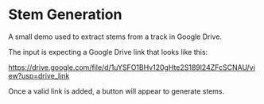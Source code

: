 # Stem Generation

A small demo used to extract stems from a track in Google Drive.

The input is expecting a Google Drive link that looks like this:

https://drive.google.com/file/d/1uYSFO1BHv120gHte2S189l24ZFcSCNAU/view?usp=drive_link

Once a valid link is added, a button will appear to generate stems.